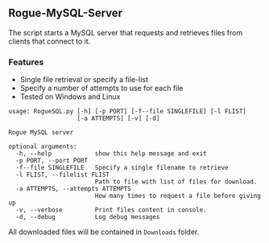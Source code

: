 ## Rogue-MySQL-Server

The script starts a MySQL server that requests and retrieves files from clients that connect to it.

### Features
- Single file retrieval or specify a file-list
- Specify a number of attempts to use for each file
- Tested on Windows and Linux

```
usage: RogueSQL.py [-h] [-p PORT] [-f--file SINGLEFILE] [-l FLIST]
                   [-a ATTEMPTS] [-v] [-d]

Rogue MySQL server

optional arguments:
  -h, --help            show this help message and exit
  -p PORT, --port PORT
  -f--file SINGLEFILE   Specify a single filename to retrieve
  -l FLIST, --filelist FLIST
                        Path to file with list of files for download.
  -a ATTEMPTS, --attempts ATTEMPTS
                        How many times to request a file before giving up
  -v, --verbose         Print files content in console.
  -d, --debug           Log debug messages
```

All downloaded files will be contained in `Downloads` folder.





